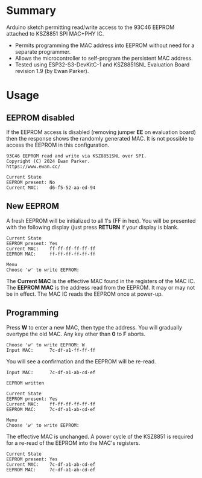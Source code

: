 Summary
=======

Arduino sketch permitting read/write access to the 93C46 EEPROM attached to KSZ8851 SPI MAC+PHY IC.

  - Permits programming the MAC address into EEPROM without need for a separate programmer.
  - Allows the microcontroller to self-program the persistent MAC address.
  - Tested using ESP32-S3-DevKitC-1 and KSZ8851SNL Evaluation Board revision 1.9 (by Ewan Parker).

Usage
=====

EEPROM disabled
---------------
If the EEPROM access is disabled (removing jumper **EE** on evaluation board) then the response shows the randomly generated MAC.  It is not possible to access the EEPROM in this configuration.
```
93C46 EEPROM read and write via KSZ8851SNL over SPI.
Copyright (C) 2024 Ewan Parker.
https://www.ewan.cc/

Current State
EEPROM present: No
Current MAC:    d6-f5-52-aa-ed-94
```

New EEPROM
----------
A fresh EEPROM will be initialized to all 1's (FF in hex).  You will be presented with the following display (just press **RETURN** if your display is blank.
```
Current State
EEPROM present: Yes
Current MAC:    ff-ff-ff-ff-ff-ff
EEPROM MAC:     ff-ff-ff-ff-ff-ff

Menu
Choose 'w' to write EEPROM: 
```
The **Current MAC** is the effective MAC found in the registers of the MAC IC.  The **EEPROM MAC** is the address read from the EEPROM.  It may or may not be in effect.  The MAC IC reads the EEPROM once at power-up.

Programming
-----------
Press **W** to enter a new MAC, then type the address.  You will gradually overtype the old MAC.  Any key other than **0** to **F** aborts.
```
Choose 'w' to write EEPROM: W
Input MAC:      7c-df-a1-ff-ff-ff
```

You will see a confirmation and the EEPROM will be re-read.
```
Input MAC:      7c-df-a1-ab-cd-ef

EEPROM written

Current State
EEPROM present: Yes
Current MAC:    ff-ff-ff-ff-ff-ff
EEPROM MAC:     7c-df-a1-ab-cd-ef

Menu
Choose 'w' to write EEPROM: 
```

The effective MAC is unchanged.  A power cycle of the KSZ8851 is required for a re-read of the EEPROM into the MAC's registers.
```
Current State  
EEPROM present: Yes  
Current MAC:    7c-df-a1-ab-cd-ef  
EEPROM MAC:     7c-df-a1-ab-cd-ef
```
